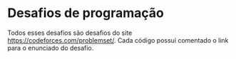 # Desafios de programação  

Todos esses desafios são desafios do site https://codeforces.com/problemset/.
Cada código possui comentado o link para o enunciado do desafio.
